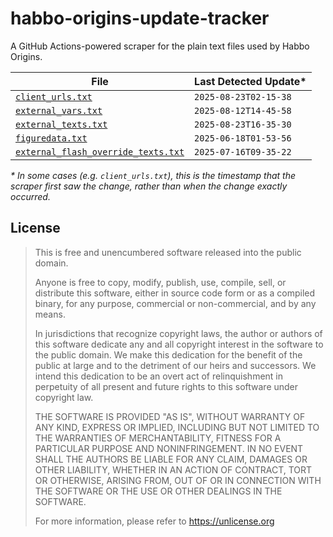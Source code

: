 # habbo-origins-update-tracker

A GitHub Actions-powered scraper for the plain text files used by Habbo
Origins.

| File                                                                                                                                     | Last Detected Update* |
|------------------------------------------------------------------------------------------------------------------------------------------|-----------------------|
| [`client_urls.txt`](https://github.com/branw/habbo-origins-update-tracker/blob/main/client_urls.txt)                                     | `2025-08-23T02-15-38` |
| [`external_vars.txt`](https://github.com/branw/habbo-origins-update-tracker/blob/main/external_vars.txt)                                 | `2025-08-12T14-45-58` |
| [`external_texts.txt`](https://github.com/branw/habbo-origins-update-tracker/blob/main/external_texts.txt)                               | `2025-08-23T16-35-30` |
| [`figuredata.txt`](https://github.com/branw/habbo-origins-update-tracker/blob/main/figuredata.txt)                                       | `2025-06-18T01-53-56` |
| [`external_flash_override_texts.txt`](https://github.com/branw/habbo-origins-update-tracker/blob/main/external_flash_override_texts.txt) | `2025-07-16T09-35-22` |

_* In some cases (e.g. `client_urls.txt`), this is the timestamp that the
scraper first saw the change, rather than when the change exactly occurred._

## License

> This is free and unencumbered software released into the public domain.
> 
> Anyone is free to copy, modify, publish, use, compile, sell, or
> distribute this software, either in source code form or as a compiled
> binary, for any purpose, commercial or non-commercial, and by any
> means.
> 
> In jurisdictions that recognize copyright laws, the author or authors
> of this software dedicate any and all copyright interest in the
> software to the public domain. We make this dedication for the benefit
> of the public at large and to the detriment of our heirs and
> successors. We intend this dedication to be an overt act of
> relinquishment in perpetuity of all present and future rights to this
> software under copyright law.
> 
> THE SOFTWARE IS PROVIDED "AS IS", WITHOUT WARRANTY OF ANY KIND,
> EXPRESS OR IMPLIED, INCLUDING BUT NOT LIMITED TO THE WARRANTIES OF
> MERCHANTABILITY, FITNESS FOR A PARTICULAR PURPOSE AND NONINFRINGEMENT.
> IN NO EVENT SHALL THE AUTHORS BE LIABLE FOR ANY CLAIM, DAMAGES OR
> OTHER LIABILITY, WHETHER IN AN ACTION OF CONTRACT, TORT OR OTHERWISE,
> ARISING FROM, OUT OF OR IN CONNECTION WITH THE SOFTWARE OR THE USE OR
> OTHER DEALINGS IN THE SOFTWARE.
> 
> For more information, please refer to <https://unlicense.org>
